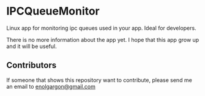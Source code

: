 # IPCQueueMonitor

Linux app for monitoring ipc queues used in your app. Ideal for developers.

There is no more information about the app yet. I hope that this app grow up and it will be useful.

## Contributors
If someone that shows this repository want to contribute, please send me an email to [enolgargon@gmail.com](mailto:enolgargon@gmail.com)
